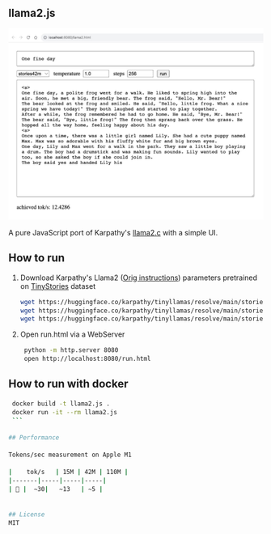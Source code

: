 ## llama2.js

<p align="center">
  <img src="assets/llama2js.jpg" width="800" alt="llama2.js">
</p>

A pure JavaScript port of Karpathy's [llama2.c](https://github.com/karpathy/llama2.c) with a simple UI.

## How to run
1. Download Karpathy's Llama2 ([Orig instructions](https://github.com/karpathy/llama2.c#feel-the-magic)) parameters pretrained on [TinyStories](https://huggingface.co/datasets/roneneldan/TinyStories) dataset 

    ```bash
    wget https://huggingface.co/karpathy/tinyllamas/resolve/main/stories15M.bin
    wget https://huggingface.co/karpathy/tinyllamas/resolve/main/stories42M.bin
    wget https://huggingface.co/karpathy/tinyllamas/resolve/main/stories110M.bin
    ```
2. Open run.html via a WebServer
   
   ```bash
    python -m http.server 8080
    open http://localhost:8080/run.html
    ```

## How to run with docker

   ```bash
    docker build -t llama2.js .
    docker run -it --rm llama2.js
    ```

## Performance

Tokens/sec measurement on Apple M1

|    tok/s   | 15M | 42M | 110M |
|-------|-----|-----|-----|
| 🐢 |  ~30|   ~13   | ~5 |


## License
MIT
